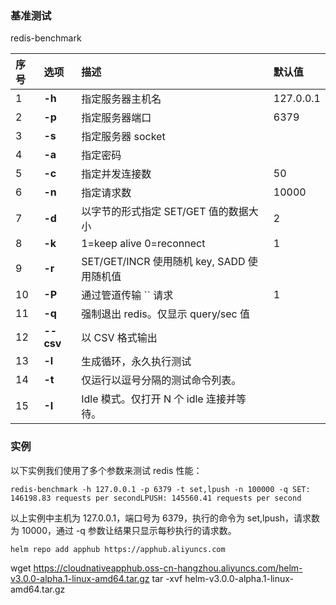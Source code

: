 ### 基准测试

redis-benchmark



| 序号 | 选项      | 描述                                       | 默认值    |
| :--- | :-------- | :----------------------------------------- | :-------- |
| 1    | **-h**    | 指定服务器主机名                           | 127.0.0.1 |
| 2    | **-p**    | 指定服务器端口                             | 6379      |
| 3    | **-s**    | 指定服务器 socket                          |           |
| 4    | **-a**    | 指定密码                                   |           |
| 5    | **-c**    | 指定并发连接数                             | 50        |
| 6    | **-n**    | 指定请求数                                 | 10000     |
| 7    | **-d**    | 以字节的形式指定 SET/GET 值的数据大小      | 2         |
| 8    | **-k**    | 1=keep alive 0=reconnect                   | 1         |
| 9    | **-r**    | SET/GET/INCR 使用随机 key, SADD 使用随机值 |           |
| 10   | **-P**    | 通过管道传输 `` 请求                       | 1         |
| 11   | **-q**    | 强制退出 redis。仅显示 query/sec 值        |           |
| 12   | **--csv** | 以 CSV 格式输出                            |           |
| 13   | **-l**    | 生成循环，永久执行测试                     |           |
| 14   | **-t**    | 仅运行以逗号分隔的测试命令列表。           |           |
| 15   | **-I**    | Idle 模式。仅打开 N 个 idle 连接并等待。   |           |

### 实例

以下实例我们使用了多个参数来测试 redis 性能：

```
redis-benchmark -h 127.0.0.1 -p 6379 -t set,lpush -n 100000 -q SET: 146198.83 requests per secondLPUSH: 145560.41 requests per second
```

以上实例中主机为 127.0.0.1，端口号为 6379，执行的命令为 set,lpush，请求数为 10000，通过 -q 参数让结果只显示每秒执行的请求数。



```
helm repo add apphub https://apphub.aliyuncs.com
```

wget https://cloudnativeapphub.oss-cn-hangzhou.aliyuncs.com/helm-v3.0.0-alpha.1-linux-amd64.tar.gz
tar -xvf helm-v3.0.0-alpha.1-linux-amd64.tar.gz

